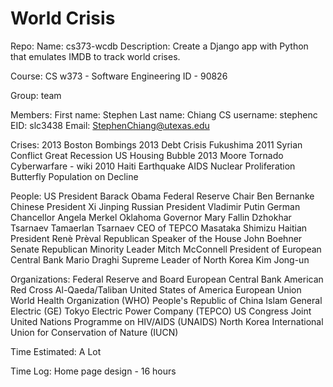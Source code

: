 World Crisis
============

Repo:
Name: cs373-wcdb
Description: Create a Django app with Python that emulates IMDB to track world crises.

Course:
CS w373 - Software Engineering
ID - 90826

Group:
team

Members:
First name: Stephen
Last name: Chiang
CS username: stephenc
EID: slc3438
Email: StephenChiang@utexas.edu

Crises:
2013 Boston Bombings
2013 Debt Crisis
Fukushima 2011
Syrian Conflict
Great Recession
US Housing Bubble
2013 Moore Tornado
Cyberwarfare - wiki
2010 Haiti Earthquake
AIDS
Nuclear Proliferation
Butterfly Population on Decline

People:
US President Barack Obama
Federal Reserve Chair Ben Bernanke
Chinese President Xi Jinping
Russian President Vladimir Putin
German Chancellor Angela Merkel
Oklahoma Governor Mary Fallin
Dzhokhar Tsarnaev
Tamaerlan Tsarnaev
CEO of TEPCO Masataka Shimizu
Haitian President Renè Prèval
Republican Speaker of the House John Boehner
Senate Republican Minority Leader Mitch McConnell
President of European Central Bank Mario Draghi
Supreme Leader of North Korea Kim Jong-un

Organizations:
Federal Reserve and Board
European Central Bank
American Red Cross
Al-Qaeda/Taliban
United States of America
European Union
World Health Organization (WHO)
People's Republic of China
Islam
General Electric (GE)
Tokyo Electric Power Company (TEPCO)
US Congress
Joint United Nations Programme on HIV/AIDS (UNAIDS)
North Korea
International Union for Conservation of Nature (IUCN)

Time Estimated:
A Lot

Time Log:
Home page design - 16 hours